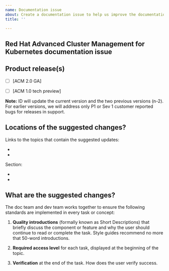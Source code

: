 ```yaml
---
name: Documentation issue
about: Create a documentation issue to help us improve the documentation
title: ''

---
```


## Red Hat Advanced Cluster Management for Kubernetes documentation issue

## Product release(s)
- [ ] [ACM 2.0 GA] 
- [ ] [ACM 1.0 tech preview]


**Note:** ID will update the current version and the two previous versions (n-2). For earlier versions, we will address only P1 or Sev 1 customer reported bugs for releases in support.

## Locations of the suggested changes?

Links to the topics that contain the suggested updates:

*
*

Section:

*
*

## What are the suggested changes?

The doc team and dev team works together to ensure the following standards are implemented in every task or concept:

1. **Quality introductions** (formally known as Short Descriptions) that briefly discuss the component or feature and why the user should continue to read or complete the task. Style guides recommend no more that 50-word introductions.

2. **Required access level** for each task, displayed at the beginning of the topic.

3. **Verification** at the end of the task. How does the user verify success.
